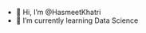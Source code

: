 - 👋 Hi, I’m @HasmeetKhatri
- 🌱 I’m currently learning Data Science


<!---
HasmeetKhatri/HasmeetKhatri is a ✨ special ✨ repository because its `README.md` (this file) appears on your GitHub profile.
You can click the Preview link to take a look at your changes.
--->
